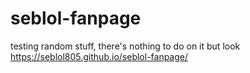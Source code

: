 # seblol-fanpage
testing random stuff,
there's nothing to do on it but look
https://seblol805.github.io/seblol-fanpage/
